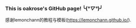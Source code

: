 ### This is oakrose's GitHub page! ╰(*°▽°*)╯


感谢lemonchann的教程与模板(https://lemonchann.github.io/).





